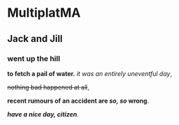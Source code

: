 # MultiplatMA
## Jack and Jill
### went up the hill
**to fetch a pail of water.**
*it was an entirely uneventful day*,

~~nothing bad happened at all~~,

**recent rumours of an accident are _so, so_ wrong**.

***have a nice day, citizen***.
